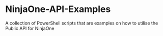 # NinjaOne-API-Examples
A collection of PowerShell scripts that are examples on how to utilise the Public API for NinjaOne
